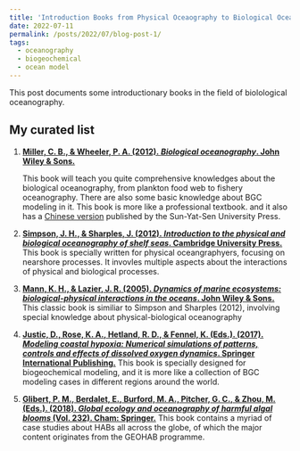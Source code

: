 ```yaml
---
title: 'Introduction Books from Physical Oceaography to Biological Oceanography'
date: 2022-07-11
permalink: /posts/2022/07/blog-post-1/
tags:
  - oceanography
  - biogeochemical
  - ocean model
---
```


This post documents some introductionary books in the field of biolological oceanography.

My curated list
------

1. __[Miller, C. B., & Wheeler, P. A. (2012). *Biological oceanography*. John Wiley & Sons.](https://bcs.wiley.com/he-bcs/Books?action=index&bcsId=7242&itemId=144433302X)__
   
   This book will teach you quite comprehensive knowledges about the biological oceanography, from plankton food web to fishery oceanography. There are also some basic knowledge about BGC modeling in it. This book is more like a professional textbook. and it also has a [Chinese version](https://www.sohu.com/a/415950849_100013296) published by the Sun-Yat-Sen University Press. 

2. __[Simpson, J. H., & Sharples, J. (2012). *Introduction to the physical and biological oceanography of shelf seas*. Cambridge University Press.](https://doi.org/10.1017/CBO9781139034098)__ 
   This book is specially written for physical oceangraphyers, focusing on nearshore processes. It invovles multiple aspects about the interactions of physical and biological processes. 

3. __[Mann, K. H., & Lazier, J. R. (2005). *Dynamics of marine ecosystems: biological-physical interactions in the oceans*. John Wiley & Sons.](https://onlinelibrary.wiley.com/doi/book/10.1002/9781118687901)__
   This classic book is similiar to Simpson and Sharples (2012), involving special knowledge about physical-biological oceanography

4. __[Justic, D., Rose, K. A., Hetland, R. D., & Fennel, K. (Eds.). (2017). *Modeling coastal hypoxia: Numerical simulations of patterns, controls and effects of dissolved oxygen dynamics*. Springer International Publishing.](https://link.springer.com/book/10.1007/978-3-319-54571-4)__
   This book is specially designed for biogeochemical modeling, and it is more like a collection of BGC modeling cases in different regions around the world. 

5. __[Glibert, P. M., Berdalet, E., Burford, M. A., Pitcher, G. C., & Zhou, M. (Eds.). (2018). *Global ecology and oceanography of harmful algal blooms* (Vol. 232). Cham: Springer.](https://link.springer.com/book/10.1007/978-3-319-70069-4)__
   This book contains a myriad of case studies about HABs all across the globe, of which the major content originates from the GEOHAB programme.

